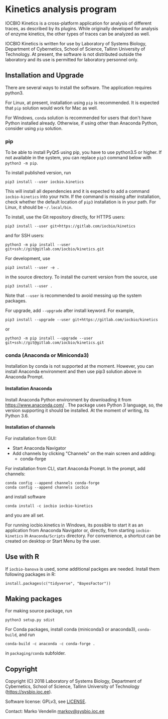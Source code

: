 # Kinetics analysis program

IOCBIO Kinetics is a cross-platform application for analysis of
different traces, as described by its plugins. While originally
developed for analysis of enzyme kinetics, the other types of traces
can be analyzed as well.

IOCBIO Kinetics is written for use by Laboratory of Systems Biology,
Department of Cybernetics, School of Science, Tallinn University of
Technology. At present, the software is not distributed outside the
laboratory and its use is permitted for laboratory personnel only.

## Installation and Upgrade

There are several ways to install the software. The application
requires python3.

For Linux, at present, installation using `pip` is recommended. It is
expected that `pip` solution would work for Mac as well.

For Windows, `conda` solution is recommended for users that don't have
Python installed already. Otherwise, if using other than Anaconda
Python, consider using `pip` solution.

### pip

To be able to install PyQt5 using pip, you have to use python3.5 or
higher. If not available in the system, you can replace `pip3` command
below with `python3 -m pip`.

To install published version, run

```
pip3 install --user iocbio.kinetics
```
This will install all dependencies and it is expected to add a command `iocbio-kinetics` into your `PATH`. 
If the command is missing after installation, check whether the default location
of `pip3` installation is in your path. For Linux, it should be `~/.local/bin`.

To install, use the Git repository directly, for HTTPS users:
```
pip3 install --user git+https://gitlab.com/iocbio/kinetics
```
and for SSH users:
```
python3 -m pip install --user git+ssh://git@gitlab.com/iocbio/kinetics.git
```


For development, use

```
pip3 install --user -e .
```

in the source directory. To install the current version from the source, use

```
pip3 install --user .
```

Note that `--user` is recommended to avoid messing up the system
packages.

For upgrade, add `--upgrade` after install keyword. For example,
```
pip3 install --upgrade --user git+https://gitlab.com/iocbio/kinetics
```
or
```
python3 -m pip install --upgrade --user git+ssh://git@gitlab.com/iocbio/kinetics.git
```

### conda (Anaconda or Miniconda3)

Installation by conda is not supported at the moment. However, you can
install Anaconda environment and then use pip3 solution above in
Anaconda Prompt.

#### Installation Anaconda

Install Anaconda Python environment by downloading it from
https://www.anaconda.com/ . The package uses Python 3 language, so,
the version supporting it should be installed. At the moment of
writing, its Python 3.6.

#### Installation of channels

For installation from GUI:
* Start Anaconda Navigator
* Add channels by clicking "Channels" on the main screen and adding:
    * conda-forge

For installation from CLI, start Anaconda Prompt. In the prompt, add channels:
```
conda config --append channels conda-forge
conda config --append channels iocbio
```
and install software
```
conda install -c iocbio iocbio-kinetics
```
and you are all set.


For running iocbio.kinetics in Windows, its possible to start it as an
application from Anaconda Navigator or, directly, from starting
`iocbio-kinetics` in `Anaconda/Scripts` directory. For convenience, a
shortcut can be created on desktop or Start Menu by the user.


## Use with R

If `iocbio-banova` is used, some additional packges are needed. Install them following packages in R:

```
install.packages(c("tidyverse", "BayesFactor"))
```


## Making packages

For making source package, run

```
python3 setup.py sdist
```


For Conda packages, install conda (miniconda3 or anaconda3), `conda-build`, and run
```
conda-build -c anaconda -c conda-forge .
```
in `packaging/conda` subfolder.


## Copyright

Copyright (C) 2018 Laboratory of Systems Biology, Department of
Cybernetics, School of Science, Tallinn University of Technology
(https://sysbio.ioc.ee).

Software license: GPLv3, see [LICENSE](LICENSE).

Contact: Marko Vendelin <markov@sysbio.ioc.ee>
